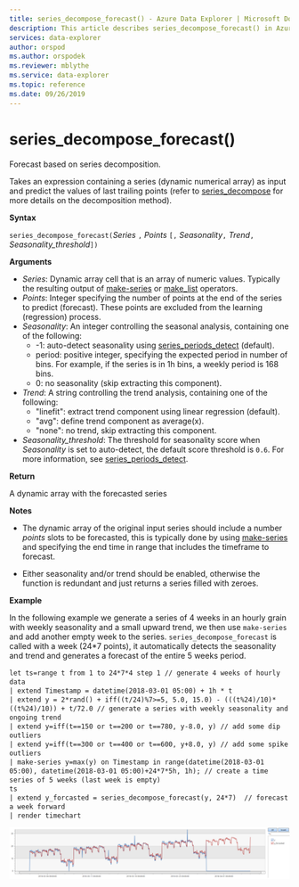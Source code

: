 ```yaml
---
title: series_decompose_forecast() - Azure Data Explorer | Microsoft Docs
description: This article describes series_decompose_forecast() in Azure Data Explorer.
services: data-explorer
author: orspod
ms.author: orspodek
ms.reviewer: mblythe
ms.service: data-explorer
ms.topic: reference
ms.date: 09/26/2019
---
```

# series_decompose_forecast()

Forecast based on series decomposition.

Takes an expression containing a series (dynamic numerical array) as input and predict the values of last
trailing points (refer to [series_decompose](series-decomposefunction.md) for more details on the decomposition method).
 
**Syntax**

`series_decompose_forecast(`*Series* `,` *Points* `[,` *Seasonality*`,` *Trend*`,` *Seasonality_threshold*`])`

**Arguments**

* *Series*: Dynamic array cell that is an array of numeric values. Typically the resulting output of [make-series](make-seriesoperator.md) or [make_list](makelist-aggfunction.md) operators.
* *Points*: Integer specifying the number of points at the end of the series to predict (forecast). These points are excluded from the learning (regression) process.
* *Seasonality*: An integer controlling the seasonal analysis, containing one of the following:
    * -1: auto-detect seasonality using [series_periods_detect](series-periods-detectfunction.md) (default). 
    * period: positive integer, specifying the expected period in number of bins. For example, if the series is in 1h bins, a weekly period is 168 bins.
    * 0: no seasonality (skip extracting this component).   
* *Trend*: A string controlling the trend analysis, containing one of the following:
    * "linefit": extract trend component using linear regression (default).    
    * "avg": define trend component as average(x).
    * "none": no trend, skip extracting this component.   
* *Seasonality_threshold*: The threshold for seasonality score when *Seasonality* is set to auto-detect, the default score threshold is `0.6`. For more information, see [series_periods_detect](series-periods-detectfunction.md).

**Return**

 A dynamic array with the forecasted series
  

**Notes**

* The dynamic array of the original input series should include a number *points* slots to be forecasted, this is typically done by using [make-series](make-seriesoperator.md) and specifying the end time in range that includes the timeframe to forecast.
    
* Either seasonality and/or trend should be enabled, otherwise the function is redundant and just returns a series filled with zeroes.

**Example**

In the following example we generate a series of 4 weeks in an hourly grain with weekly seasonality and a small upward trend, we then use `make-series` and add another empty week to the series. `series_decompose_forecast` is called with a week (24*7 points), it automatically detects the seasonality and trend and generates a forecast of the entire 5 weeks period. 

```kusto
let ts=range t from 1 to 24*7*4 step 1 // generate 4 weeks of hourly data
| extend Timestamp = datetime(2018-03-01 05:00) + 1h * t 
| extend y = 2*rand() + iff((t/24)%7>=5, 5.0, 15.0) - (((t%24)/10)*((t%24)/10)) + t/72.0 // generate a series with weekly seasonality and ongoing trend
| extend y=iff(t==150 or t==200 or t==780, y-8.0, y) // add some dip outliers
| extend y=iff(t==300 or t==400 or t==600, y+8.0, y) // add some spike outliers
| make-series y=max(y) on Timestamp in range(datetime(2018-03-01 05:00), datetime(2018-03-01 05:00)+24*7*5h, 1h); // create a time series of 5 weeks (last week is empty)
ts 
| extend y_forcasted = series_decompose_forecast(y, 24*7)  // forecast a week forward
| render timechart 
```
![alt text](./Images/samples/series-decompose-forecast.png "series-decompose_forecast")
